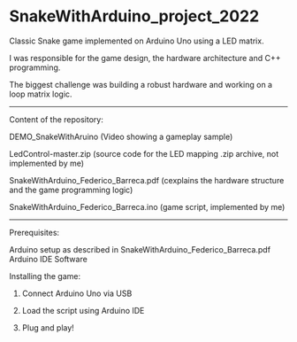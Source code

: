 # SnakeWithArduino_project_2022
Classic Snake game implemented on Arduino Uno using a LED matrix.

I was responsible for the game design, the hardware architecture and C++ programming.

The biggest challenge was building a robust hardware and working on a loop matrix logic.

---------- ---------- -----------

Content of the repository:

DEMO_SnakeWithAruino (Video showing a gameplay sample)

LedControl-master.zip (source code for the LED mapping .zip archive, not implemented by me)

SnakeWithArduino_Federico_Barreca.pdf (cexplains the hardware structure and the game programming logic)

SnakeWithArduino_Federico_Barreca.ino (game script, implemented by me)


---------- ---------- -----------

Prerequisites:

Arduino setup as described in SnakeWithArduino_Federico_Barreca.pdf
Arduino IDE Software

Installing the game:

1. Connect Arduino Uno via USB

2. Load the script using Arduino IDE

3. Plug and play!

